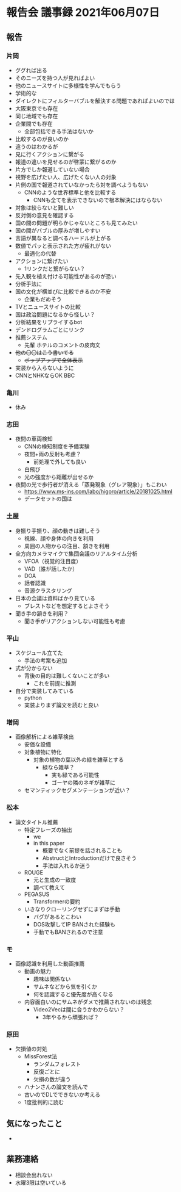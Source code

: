 <!-- tex script for md -->
<script type="text/javascript" async src="https://cdnjs.cloudflare.com/ajax/libs/mathjax/2.7.7/MathJax.js?config=TeX-MML-AM_CHTML">
</script>
<script type="text/x-mathjax-config">
 MathJax.Hub.Config({
 tex2jax: {
 inlineMath: [['$', '$'] ],
 displayMath: [ ['$$','$$'], ["\\[","\\]"] ]
 }
 });
</script>

# 報告会 議事録 2021年06月07日

## 報告

### 片岡
- ググれば出る
- そのニーズを持つ人が見ればよい
- 他のニュースサイトに多様性を学んでもらう
- 学術的な
- ダイレクトにフィルターバブルを解決する問題であればよいのでは
- 大阪東京でも存在
- 同じ地域でも存在
- 企業間でも存在
    - 全部包括できる手法はないか
- 比較するのが良いのか
- 違うのはわかるが
- 見に行くアクションに繋がる
- 報道の違いを見せるのが啓蒙に繋がるのか
- 片方でしか報道していない場合
- 視野を広げたい人、広げたくない人の対象
- 片側の国で報道されていなかったら対を調べようもない
    - CNNのような世界標準と他を比較する
        - CNNも全てを表示できないので根本解決にはならない
- 対象は絞らないと難しい
- 反対側の意見を確認する
- 国の間の問題が明らかじゃないところも見てみたい
- 国の間がバブルの厚みが増しやすい
- 言語が異なると調べるハードルが上がる
- 数値でパッと表示された方が疲れがない
    - 最適化の代替
- アクションに繋げたい
    - 1リンクだと繋がらない？
- 先入観を植え付ける可能性があるのが恐い
- 分析手法に
- 国の文化が横並びに比較できるのか不安
    - 企業もだめそう
- TVとニュースサイトの比較
- 国は政治問題になるから怪しい？
- 分析結果をリプライするbot
- デンドログラムごとにリンク
- 推薦システム
    - 先輩 ホテルのコメントの皮肉文
- ~~他の〇〇はこう書いてる~~
    - ~~ポップアップで全体表示~~
- 実装から入らないように
- CNNとNHKならOK BBC

### 亀川
- 休み

### 志田
- 夜間の車両検知
    - CNNの検知制度を予備実験
    - 夜間+雨の反射も考慮？
        - 前処理で外しても良い
    - 白飛び
    - 光の強度から距離が出せるか
- 夜間の光で歩行者が消える「蒸発現象（グレア現象）」もこわい
    - https://www.ms-ins.com/labo/higoro/article/20181025.html
    - データセットの国は

### 土屋
- 身振り手振り、顔の動きは難しそう
    - 視線、顔や身体の向きを利用
    - 周囲の人物からの注目、頷きを利用
- 全方向カメラマイクで集団会議のリアルタイム分析
    - VFOA（視覚的注目度）
    - VAD（誰が話したか）
    - DOA
    - 話者認識
    - 音源クラスタリング
- 日本の会議は資料ばかり見ている
    - ブレストなどを想定するとよさそう
- 聞き手の頷きを利用？
    - 聞き手がリアクションしない可能性も考慮

### 平山
- スケジュール立てた
    - 手法の考案も追加
- 式が分からない
    - 背後の目的は難しくないことが多い
        - これを前提に推測
- 自分で実装してみている
    - python
    - 実装よりまず論文を読むと良い

### 増岡
- 画像解析による雑草検出
    - 安価な設備
    - 対象植物に特化
        - 対象の植物の葉以外の緑を雑草とする
            - 緑なら雑草？
                - 実も緑である可能性
                - ゴーヤの隣のネギが雑草に
    - セマンティックセグメンテーションが近い？

### 松本
- 論文タイトル推薦
    - 特定フレーズの抽出
        - we
        - in this paper
            - 概要でなく前提を話されることも
            - AbstructとIntroductionだけで良さそう
            - 手法は入れるか迷う
    - ROUGE
        - 元と生成の一致度
        - 調べて教えて
    - PEGASUS
        - Transformerの要約
    - いきなりクローリングせずにまずは手動
        - バグがあるとこわい
        - DOS攻撃してIP BANされた経験も
        - 手動でもBANされるので注意

### モ
- 画像認識を利用した動画推薦
    - 動画の魅力
        - 趣味は関係ない
        - サムネなどから気を引くか
        - 何を認識すると優先度が高くなる
    - 内容面白いのにサムネがダメで推薦されないのは残念
        - Video2Vecは間に合うかわからない？
            - 3年やるから頑張れば？

### 原田
- 欠損値の対処
    - MissForest法
        - ランダムフォレスト
        - 反復ごとに
        - 欠損の数が違う
    - ハナンさんの論文を読んで
    - 古いのでDLでできないか考える
    - 1度批判的に読む

## 気になったこと
- 

## 業務連絡
- 相談会出れない
- 水曜3限は空いている

